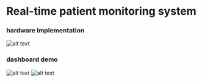# Real-time patient monitoring system

### hardware implementation
![alt text](https://github.com/Bakar31/RUET-Sessional-Codes/blob/master/3-1%5BMicrocontroller%20and%20Interfacing%20Sessional%5D/Final%20Project/hardware.jpg)

### dashboard demo
![alt text](https://github.com/Bakar31/RUET-Sessional-Codes/blob/master/3-1%5BMicrocontroller%20and%20Interfacing%20Sessional%5D/Final%20Project/dashboard-1.png)
![alt text](https://github.com/Bakar31/RUET-Sessional-Codes/blob/master/3-1%5BMicrocontroller%20and%20Interfacing%20Sessional%5D/Final%20Project/dashboard-2.png)
